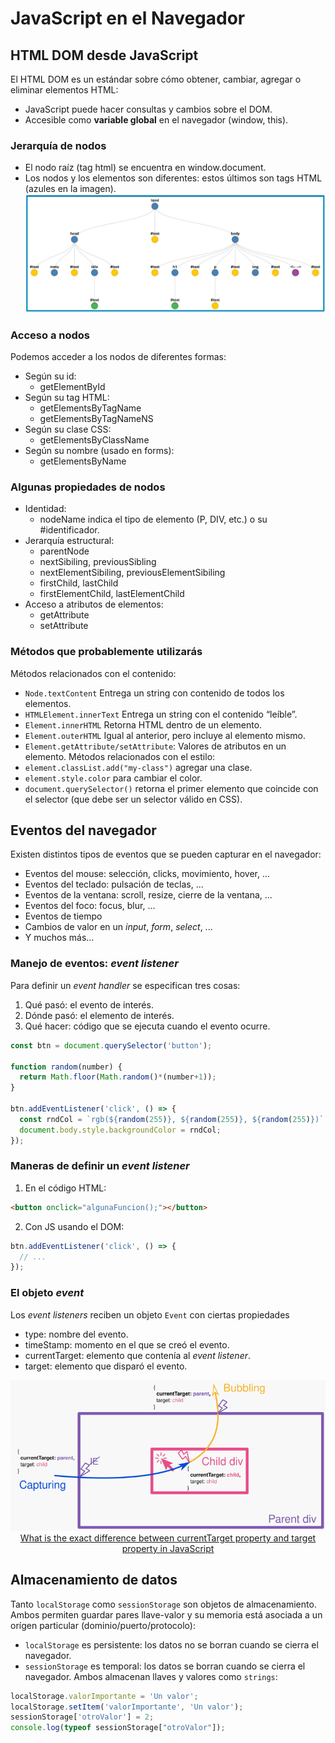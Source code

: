 # JavaScript en el Navegador
## HTML DOM desde JavaScript
El HTML DOM es un estándar sobre cómo obtener, cambiar, agregar o eliminar elementos HTML:
* JavaScript puede hacer consultas y cambios sobre el DOM.
* Accesible como **variable global** en el navegador (window, this).
### Jerarquía de nodos
* El nodo raíz (tag html) se encuentra en window.document.
* Los nodos y los elementos son diferentes: estos últimos son tags HTML (azules en la imagen).
![](2023-03-21-05-49-05.png)
### Acceso a nodos
Podemos acceder a los nodos de diferentes formas:
* Según su id:
    * getElementById
* Según su tag HTML:
    * getElementsByTagName
    * getElementsByTagNameNS
* Según su clase CSS:
    * getElementsByClassName
* Según su nombre (usado en forms):
    * getElementsByName
### Algunas propiedades de nodos
* Identidad:
    * nodeName indica el tipo de elemento (P, DIV, etc.) o su #identificador.
* Jerarquía estructural:
    * parentNode
    * nextSibiling, previousSibling
    * nextElementSibiling, previousElementSibiling
    * firstChild, lastChild
    * firstElementChild, lastElementChild
* Acceso a atributos de elementos:
    * getAttribute
    * setAttribute

### Métodos que probablemente utilizarás
Métodos relacionados con el contenido:
* `Node.textContent` Entrega un string con contenido de todos los elementos.
* `HTMLElement.innerText` Entrega un string con el contenido “leíble”.
* `Element.innerHTML` Retorna HTML dentro de un elemento.
* `Element.outerHTML` Igual al anterior, pero incluye al elemento mismo.
* `Element.getAttribute/setAttribute`: Valores de atributos en un elemento.
Métodos relacionados con el estilo:
* `element.classList.add("my-class")` agregar una clase.
* `element.style.color` para cambiar el color.
* `document.querySelector()` retorna el primer elemento que coincide con el selector (que debe ser un selector válido en CSS).

## Eventos del navegador
Existen distintos tipos de eventos que se pueden capturar en el navegador:
* Eventos del mouse: selección, clicks, movimiento, hover, ...
* Eventos del teclado: pulsación de teclas, ...
* Eventos de la ventana: scroll, resize, cierre de la ventana, ...
* Eventos del foco: focus, blur, ...
* Eventos de tiempo
* Cambios de valor en un _input_, _form_, _select_, ...
* Y muchos más...
### Manejo de eventos: _event listener_
Para definir un _event handler_ se especifican tres cosas:
1. Qué pasó: el evento de interés.
2. Dónde pasó: el elemento de interés.
3. Qué hacer: código que se ejecuta cuando el evento ocurre.
```js
const btn = document.querySelector('button');

function random(number) {
  return Math.floor(Math.random()*(number+1));
}

btn.addEventListener('click', () => {
  const rndCol = `rgb(${random(255)}, ${random(255)}, ${random(255)})`;
  document.body.style.backgroundColor = rndCol;
});
```
### Maneras de definir un _event listener_
1. En el código HTML:
```html
<button onclick="algunaFuncion();"></button>
```
2. Con JS usando el DOM:
```js
btn.addEventListener('click', () => {
  // ...
});
```
### El objeto _event_
Los _event listeners_ reciben un objeto `Event` con ciertas propiedades
* type: nombre del evento.
* timeStamp: momento en el que se creó el evento.
* currentTarget: elemento que contenía al _event listener_.
* target: elemento que disparó el evento.
<p align="center">
    <img src="2023-03-21-19-12-28.png" alt="Event object">
    <a href="https://stackoverflow.com/questions/10086427/what-is-the-exact-difference-between-currenttarget-property-and-target-property/65377845#65377845">What is the exact difference between currentTarget property and target property in JavaScript</a> 
</p>

## Almacenamiento de datos
Tanto `localStorage` como `sessionStorage` son objetos de almacenamiento. Ambos permiten guardar pares llave-valor y su memoria está asociada a un orígen particular (dominio/puerto/protocolo):
* `localStorage` es persistente: los datos no se borran cuando se cierra el navegador.
* `sessionStorage` es temporal: los datos se borran cuando se cierra el navegador.
Ambos almacenan llaves y valores como `strings`:
```js
localStorage.valorImportante = 'Un valor';
localStorage.setItem('valorImportante', 'Un valor');
sessionStorage['otroValor'] = 2;
console.log(typeof sessionStorage["otroValor"]);
```

